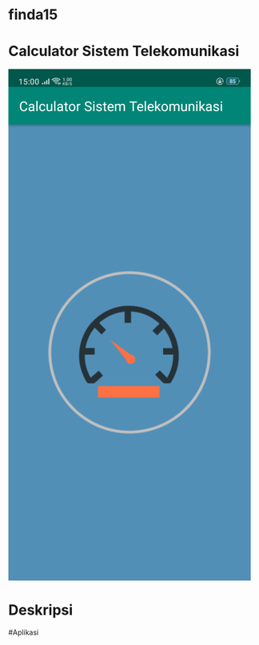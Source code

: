 # finda15

# Calculator Sistem Telekomunikasi
![alt text](https://raw.githubusercontent.com/SMKCoding2019/finda15/master/Screenshoot%20App/Screenshot_2019-04-07-15-00-36-82.png)

# Deskripsi

#Aplikasi 
